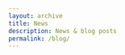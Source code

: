 ```yaml
---
layout: archive
title: News
description: News & blog posts
permalink: /blog/
---
```


<!-- Content here would shop up above your list of posts -->
